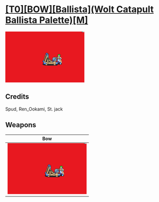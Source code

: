 # [\[T0\]\[BOW\]\[Ballista\]\(Wolt Catapult Ballista Palette\)\[M\]](../%5BT0%5D%5BBOW%5D%5BBallista%5D(Wolt%20Catapult%20Ballista%20Palette)%5BM%5D)

<img src="./5.%20Bow/Bow_000.png" alt="[T0][BOW][Ballista](Wolt Catapult Ballista Palette)[M] standing" />

## Credits

Spud, Ren_Ookami, St. jack

## Weapons


|Bow |
|  :---: |
| <img alt="Bow animation" src="./5.%20Bow/Bow.gif" /> |
